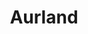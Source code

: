 ---
title:			"Aurland"
post_path:	2017-10-23-aurland
date_start:	2017_10_23
date_end:		2017_10_24
metadata:
  - year: 2017
  - airports:
      - JFK
      - OSL
  - airlines:
      - Norwegian Air
  - cities:
      - Aurland
  - countries:
      - Norway
  - continents:
      - Europe
photos:
  - ext:		01.jpg
    class:	vertical
---